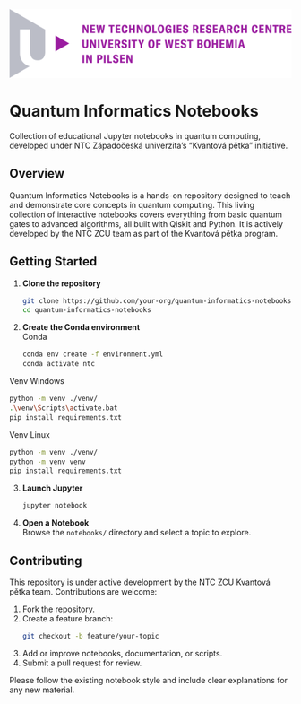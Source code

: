 ![NTC ZCU Kvantová pětka Logo](Media/logo.png)
# Quantum Informatics Notebooks

Collection of educational Jupyter notebooks in quantum computing, developed under NTC Západočeská univerzita’s “Kvantová pětka” initiative.

## Overview

Quantum Informatics Notebooks is a hands-on repository designed to teach and demonstrate core concepts in quantum computing. This living collection of interactive notebooks covers everything from basic quantum gates to advanced algorithms, all built with Qiskit and Python. It is actively developed by the NTC ZCU team as part of the Kvantová pětka program.

## Getting Started

1. **Clone the repository**  
   ```bash
   git clone https://github.com/your-org/quantum-informatics-notebooks.git
   cd quantum-informatics-notebooks
   ```

2. **Create the Conda environment**  
Conda
   ```bash
   conda env create -f environment.yml
   conda activate ntc
   ```
Venv Windows
   ```bash
   python -m venv ./venv/
   .\venv\Scripts\activate.bat
   pip install requirements.txt
   ```
Venv Linux
   ```bash
   python -m venv ./venv/
   python -m venv venv
   pip install requirements.txt
   ```

3. **Launch Jupyter**  
   ```bash
   jupyter notebook
   ```

4. **Open a Notebook**  
   Browse the `notebooks/` directory and select a topic to explore.

## Contributing

This repository is under active development by the NTC ZCU Kvantová pětka team. Contributions are welcome:

1. Fork the repository.  
2. Create a feature branch:  
   ```bash
   git checkout -b feature/your-topic
   ```
3. Add or improve notebooks, documentation, or scripts.  
4. Submit a pull request for review.

Please follow the existing notebook style and include clear explanations for any new material.